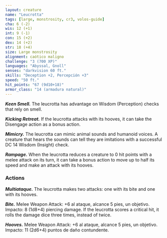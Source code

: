 ```yaml
---
layout: creature
name: "Leucrotta"
tags: [large, monstrosity, cr3, volos-guide]
cha: 6 (-2)
wis: 12 (+1)
int: 9 (-1)
con: 15 (+2)
dex: 14 (+2)
str: 18 (+4)
size: Large monstrosity
alignment: caótico maligno
challenge: "3 (700 XP)"
languages: "Abyssal, Gnoll"
senses: "darkvision 60 ft."
skills: "Deception +2, Percepción +3"
speed: "50 ft."
hit_points: "67 (9d10+18)"
armor_class: "14 (armadura natural)"
---
```


***Keen Smell.*** The leucrotta has advantage on Wisdom (Perception) checks that rely on smell.

***Kicking Retreat.*** If the leucrotta attacks with its hooves, it can take the Disengage action as a bonus action.

***Mimicry.*** The leucrotta can mimic animal sounds and humanoid voices. A creature that hears the sounds can tell they are imitations with a successful DC 14 Wisdom (Insight) check.

***Rampage.*** When the leucrotta reduces a creature to 0 hit points with a melee attack on its turn, it can take a bonus action to move up to half its speed and make an attack with its hooves.

### Actions

***Multiataque.*** The leucrotta makes two attacks: one with its bite and one with its hooves.

***Bite.*** Melee Weapon Attack: +6 al ataque, alcance 5 pies, un objetivo. Impacto: 8 (1d8+4) piercing damage. If the leucrotta scores a critical hit, it rolls the damage dice three times, instead of twice.

***Hooves.*** Melee Weapon Attack: +6 al ataque, alcance 5 pies, un objetivo. Impacto: 11 (2d6+4) puntos de daño contundente.